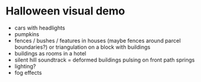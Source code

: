 # Halloween visual demo

- cars with headlights
- pumpkins
- fences / bushes / features in houses (maybe fences around parcel boundaries?) or triangulation on a block with buildings
- buildings as rooms in a hotel
- silent hill soundtrack
= deformed buildings pulsing on front path springs
- lighting?
- fog effects

